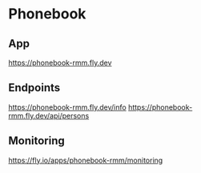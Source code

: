 # Phonebook

## App
https://phonebook-rmm.fly.dev

## Endpoints
https://phonebook-rmm.fly.dev/info
https://phonebook-rmm.fly.dev/api/persons

## Monitoring
https://fly.io/apps/phonebook-rmm/monitoring